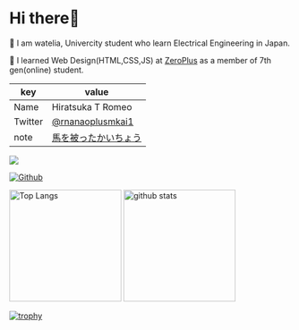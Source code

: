 # Hi there👋

🏫 I am watelia, Univercity student who learn Electrical Engineering in Japan.

🌱 I learned Web Design(HTML,CSS,JS) at [ZeroPlus](https://zero-plus.io/) as a member of 7th gen(online) student.

|  key  |  value  |
| ---- | ---- |
|  Name  |  Hiratsuka T Romeo  |
|  Twitter  |  [@rnanaoplusmkai1](https://twitter.com/rnanaoplusmkai1)  | 
|  note  |  [馬を被ったかいちょう](https://note.com/kaicho_of_on7) |

![](https://visitor-badge.laobi.icu/badge?page_id=watelia.watelia)

[![Github](https://img.shields.io/github/followers/watelia?label=Follow&style=social)](https://github.com/watelia)

<p align="left"> 
  <img alt="Top Langs" height="200px" src="https://github-readme-stats.vercel.app/api/top-langs/?username=watelia&layout=compact&show_icons=true&theme=tokyonight" />
  <img alt="github stats" height="200px" src="https://github-readme-stats.vercel.app/api?username=watelia&show_icons=true&theme=tokyonight" />
</p>

[![trophy](https://github-profile-trophy.vercel.app/?username=watelia&theme=tokyonight)](https://github.com/ryo-ma/github-profile-trophy)
